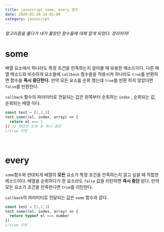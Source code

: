 ```yaml
---
title: javascript some, every 함수
date: 2020-01-26 14:01:80
category: javascript
---
```




_알고리즘을 풀다가 내가 몰랐던 함수들에 대해 알게 되었다. 정리하자!_

# some

배열 요소에서 하나라도 특정 조건을 만족하는지 알아볼 때 유용한 메소드이다. 다른 배열 메소드와 비슷하게 요소들에 `callback` 함수들을 적용시켜 하나라도 `true`를 반환하면 함수를 **즉시 중단한다.** 만약 모든 요소를 순회 했는데 `true`를 반환 하지 않았다면 `false`를 반환한다.

`callback` 함수의 파라미터로 전달되는 값은 왼쪽부터 순회하는 `index` , 순회되는 값, 순회되는 배열 이다.

```javascript
const test = [1,2,3]
test.some((el, index, array) => {
  return el === 1
}) // 한번만 순회 후 즉시 중단
//true 리턴
```



<br/>

# every

`some`함수와 반대되게 배열의 **모든** 요소가 특정 조건을 만족하는지 알고 싶을 때 적합한 메소드이다. 배열을 순회하다가 한 요소라도 `false` 값을 리턴하면 **즉시 중단** 된다. 만약 모든 요소가 조건을 만족한다면 `true`를 리턴한다.

`callback`의 파라미터로 전달되는 값은 `some` 함수와 같다.

```javascript
const test = [1,2,3]
test.some((el, index, array) => {
  return typeof el === number
})
//true 리턴
```



